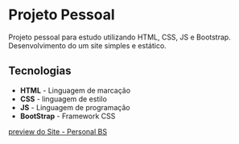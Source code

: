 # Projeto Pessoal

Projeto pessoal para estudo utilizando HTML, CSS, JS e Bootstrap. Desenvolvimento do um site simples e estático.

## Tecnologias

* __HTML__ - Linguagem de marcação
* __CSS__ - linguagem de estilo
* __JS__ - Linguagem de programação
* __BootStrap__ - Framework CSS


[preview do Site - Personal BS](https://reaugusto.github.io/personalBS)
